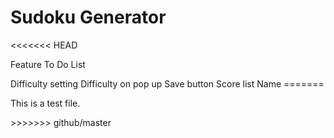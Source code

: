 <h1>Sudoku Generator</h1>
<<<<<<< HEAD
<p>Feature To Do List</p>
Difficulty setting
Difficulty on pop up
Save button
Score list
Name
=======
<p>This is a test file.</p>
>>>>>>> github/master
